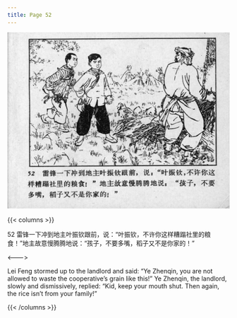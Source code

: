 ```yaml
---
title: Page 52
---
```


![leifeng page](./../../images/leifeng/seifert0522_lf_0061_0.jpg)

{{< columns >}}

52 雷锋一下冲到地主叶振钦跟前，说：“叶振钦，不许你这样糟蹋社里的粮食！”地主故意慢腾腾地说：“孩子，不要多嘴，稻子又不是你家的！”

<--->

Lei Feng stormed up to the landlord and said: “Ye Zhenqin, you are not allowed to waste the cooperative’s grain like this!” Ye Zhenqin, the landlord, slowly and dismissively, replied: “Kid, keep your mouth shut. Then again, the rice isn’t from your family!”

{{< /columns >}}
